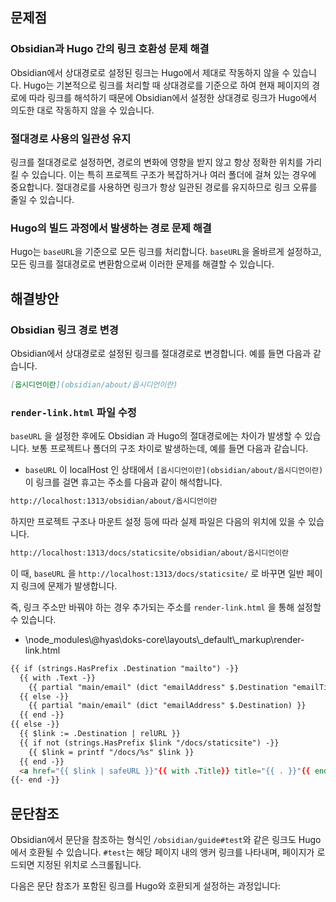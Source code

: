 ## 문제점

### Obsidian과 Hugo 간의 링크 호환성 문제 해결

Obsidian에서 상대경로로 설정된 링크는 Hugo에서 제대로 작동하지 않을 수 있습니다. 
Hugo는 기본적으로 링크를 처리할 때 상대경로를 기준으로 하여 현재 페이지의 경로에 따라 링크를 해석하기 때문에 Obsidian에서 설정한 상대경로 링크가 Hugo에서 의도한 대로 작동하지 않을 수 있습니다.

### 절대경로 사용의 일관성 유지

링크를 절대경로로 설정하면, 경로의 변화에 영향을 받지 않고 항상 정확한 위치를 가리킬 수 있습니다. 이는 특히 프로젝트 구조가 복잡하거나 여러 폴더에 걸쳐 있는 경우에 중요합니다. 절대경로를 사용하면 링크가 항상 일관된 경로를 유지하므로 링크 오류를 줄일 수 있습니다.

### Hugo의 빌드 과정에서 발생하는 경로 문제 해결

Hugo는 `baseURL`을 기준으로 모든 링크를 처리합니다. `baseURL`을 올바르게 설정하고, 모든 링크를 절대경로로 변환함으로써 이러한 문제를 해결할 수 있습니다.

## 해결방안

### Obsidian 링크 경로 변경

Obsidian에서 상대경로로 설정된 링크를 절대경로로 변경합니다. 
예를 들면 다음과 같습니다.

```md
[옵시디언이란](obsidian/about/옵시디언이란)
```

### `render-link.html` 파일 수정

`baseURL` 을 설정한 후에도 Obsidian 과 Hugo의 절대경로에는 차이가 발생할 수 있습니다.
보통 프로젝트나 폴더의 구조 차이로 발생하는데, 예를 들면 다음과 같습니다.

- `baseURL` 이 localHost 인 상태에서 `[옵시디언이란](obsidian/about/옵시디언이란)` 이 링크를 걸면 휴고는 주소를 다음과 같이 해석합니다.

```html
http://localhost:1313/obsidian/about/옵시디언이란
```

 하지만 프로젝트 구조나 마운트 설정 등에 따라 실제 파일은 다음의 위치에 있을 수 있습니다.

```html
http://localhost:1313/docs/staticsite/obsidian/about/옵시디언이란
```

이 때, `baseURL` 을 `http://localhost:1313/docs/staticsite/` 로 바꾸면 일반 페이지 링크에 문제가 발생합니다.

즉, 링크 주소만 바꿔야 하는 경우 추가되는 주소를 `render-link.html` 을 통해 설정할 수 있습니다.

- \\node_modules\\@hyas\\doks-core\\layouts\\_default\\_markup\\render-link.html 

```html
{{ if (strings.HasPrefix .Destination "mailto") -}}
  {{ with .Text -}}
    {{ partial "main/email" (dict "emailAddress" $.Destination "emailTitle" .) }}
  {{ else -}}
    {{ partial "main/email" (dict "emailAddress" $.Destination) }}
  {{ end -}}
{{ else -}}
  {{ $link := .Destination | relURL }}
  {{ if not (strings.HasPrefix $link "/docs/staticsite") -}}
    {{ $link = printf "/docs/%s" $link }}
  {{ end -}}
  <a href="{{ $link | safeURL }}"{{ with .Title}} title="{{ . }}"{{ end }}>{{ .Text | safeHTML }}</a>
{{- end -}}
```

## 문단참조

Obsidian에서 문단을 참조하는 형식인 `/obsidian/guide#test`와 같은 링크도 Hugo에서 호환될 수 있습니다. `#test`는 해당 페이지 내의 앵커 링크를 나타내며, 페이지가 로드되면 지정된 위치로 스크롤됩니다.

다음은 문단 참조가 포함된 링크를 Hugo와 호환되게 설정하는 과정입니다: